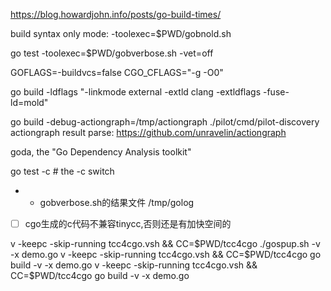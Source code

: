 https://blog.howardjohn.info/posts/go-build-times/

build syntax only mode: -toolexec=$PWD/gobnold.sh

go test -toolexec=$PWD/gobverbose.sh -vet=off

GOFLAGS=-buildvcs=false
CGO_CFLAGS="-g -O0"

go build -ldflags "-linkmode external -extld clang -extldflags -fuse-ld=mold"

go build -debug-actiongraph=/tmp/actiongraph ./pilot/cmd/pilot-discovery
actiongraph result parse: https://github.com/unravelin/actiongraph

goda, the "Go Dependency Analysis toolkit"

go test -c # the -c switch

- * gobverbose.sh的结果文件  /tmp/golog

- [ ] cgo生成的c代码不兼容tinycc,否则还是有加快空间的

v -keepc -skip-running tcc4cgo.vsh && CC=$PWD/tcc4cgo ./gospup.sh -v -x demo.go
v -keepc -skip-running tcc4cgo.vsh && CC=$PWD/tcc4cgo go build  -v -x demo.go
v -keepc -skip-running tcc4cgo.vsh && CC=$PWD/tcc4cgo go build  -v -x demo.go
